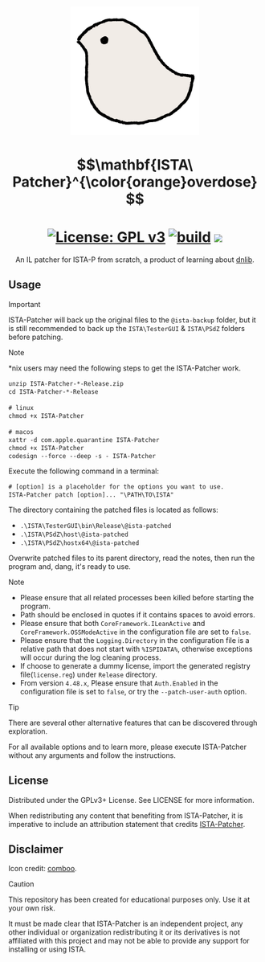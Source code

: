 <div align="center">
<img alt="LOGO" src="assets/patcher-icon.png" width="256" height="256" />

# $$\mathbf{ISTA\ Patcher}^{\color{orange}overdose}$$ <br/> [![License: GPL v3](https://img.shields.io/github/license/tautcony/ISTA-Patcher?style=flat-square)](https://www.gnu.org/licenses/gpl-3.0) [![build](https://img.shields.io/github/actions/workflow/status/tautcony/ISTA-Patcher/build.yml?style=flat-square)](https://github.com/tautcony/ISTA-Patcher/actions) [![](https://img.shields.io/github/downloads/tautcony/ISTA-Patcher/total.svg?style=flat-square)](https://github.com/tautcony/ISTA-Patcher/releases)

An IL patcher for ISTA-P from scratch, a product of learning about [dnlib](https://github.com/0xd4d/dnlib).

</div>

## Usage

> [!IMPORTANT]
> ISTA-Patcher will back up the original files to the `@ista-backup` folder, but it is still recommended to back up the `ISTA\TesterGUI` & `ISTA\PSdZ` folders before patching.

> [!NOTE]
> *nix users may need the following steps to get the ISTA-Patcher work.
> ```shell
> unzip ISTA-Patcher-*-Release.zip
> cd ISTA-Patcher-*-Release
>
> # linux
> chmod +x ISTA-Patcher
>
> # macos
> xattr -d com.apple.quarantine ISTA-Patcher
> chmod +x ISTA-Patcher
> codesign --force --deep -s - ISTA-Patcher
> ```

Execute the following command in a terminal:

```shell
# [option] is a placeholder for the options you want to use.
ISTA-Patcher patch [option]... "\PATH\TO\ISTA"
```

The directory containing the patched files is located as follows:
- `.\ISTA\TesterGUI\bin\Release\@ista-patched`
- `.\ISTA\PSdZ\host\@ista-patched`
- `.\ISTA\PSdZ\hostx64\@ista-patched`

Overwrite patched files to its parent directory, read the notes, then run the program and, dang, it's ready to use.

> [!NOTE]
> - Please ensure that all related processes been killed before starting the program.
> - Path should be enclosed in quotes if it contains spaces to avoid errors.
> - Please ensure that both `CoreFramework.ILeanActive` and `CoreFramework.OSSModeActive` in the configuration file are set to `false`.
> - Please ensure that the `Logging.Directory` in the configuration file is a relative path that does not start with `%ISPIDATA%`, otherwise exceptions will occur during the log cleaning process.
> - If choose to generate a dummy license, import the generated registry file(`license.reg`) under `Release` directory.
> - From version `4.48.x`, Please ensure that `Auth.Enabled` in the configuration file is set to `false`, or try the `--patch-user-auth` option.

> [!TIP]
> There are several other alternative features that can be discovered through exploration.
>
> For all available options and to learn more, please execute ISTA-Patcher without any arguments and follow the instructions.

## License

Distributed under the GPLv3+ License. See LICENSE for more information.

When redistributing any content that benefiting from ISTA-Patcher, it is imperative to include an attribution statement that credits [ISTA-Patcher](https://github.com/tautcony/ISTA-Patcher).

## Disclaimer

Icon credit: [comboo](https://twitter.com/comboo28).

> [!CAUTION]
> This repository has been created for educational purposes only. Use it at your own risk.
> 
> It must be made clear that ISTA-Patcher is an independent project, any other individual or organization redistributing it or its derivatives is not affiliated with this project and may not be able to provide any support for installing or using ISTA.
